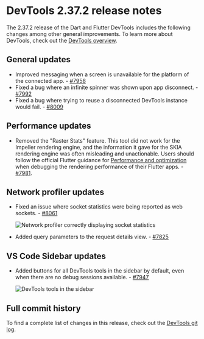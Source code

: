 # DevTools 2.37.2 release notes

The 2.37.2 release of the Dart and Flutter DevTools
includes the following changes among other general improvements.
To learn more about DevTools, check out the
[DevTools overview](/tools/devtools/overview).

## General updates

* Improved messaging when a screen is unavailable for the
  platform of the connected app. - [#7958](https://github.com/flutter/devtools/pull/7958)
* Fixed a bug where an infinite spinner was shown upon
  app disconnect. - [#7992](https://github.com/flutter/devtools/pull/7992)
* Fixed a bug where trying to reuse a disconnected DevTools instance would
  fail. - [#8009](https://github.com/flutter/devtools/pull/8009)

## Performance updates

* Removed the "Raster Stats" feature.
  This tool did not work for the Impeller rendering engine, and
  the information it gave for the SKIA rendering engine was 
  often misleading and unactionable. Users should follow the
  official Flutter guidance for [Performance and optimization](/perf) when
  debugging the rendering performance of their Flutter apps. - [#7981](https://github.com/flutter/devtools/pull/7981).

## Network profiler updates

* Fixed an issue where socket statistics were being reported as web sockets. - [#8061](https://github.com/flutter/devtools/pull/8061)

    ![Network profiler correctly displaying socket statistics](/assets/images/docs/tools/devtools/release-notes/images-2.37.2/socket-profiling.png "Network profiler correctly displaying socket statistics")

* Added query parameters to the request details view. - [#7825](https://github.com/flutter/devtools/pull/7825)

## VS Code Sidebar updates

* Added buttons for all DevTools tools in the sidebar by default, even when
  there are no debug sessions available. - [#7947](https://github.com/flutter/devtools/pull/7947)

    ![DevTools tools in the sidebar](/assets/images/docs/tools/devtools/release-notes/images-2.37.2/devtools_in_sidebar.png)

## Full commit history

To find a complete list of changes in this release, check out the
[DevTools git log](https://github.com/flutter/devtools/tree/v2.37.0).
